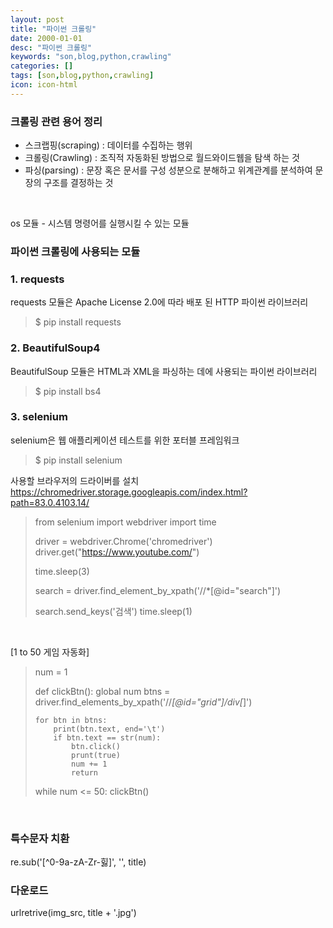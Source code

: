 ```yaml
---
layout: post
title: "파이썬 크롤링"
date: 2000-01-01
desc: "파이썬 크롤링"
keywords: "son,blog,python,crawling"
categories: []
tags: [son,blog,python,crawling]
icon: icon-html
---
```


### 크롤링 관련 용어 정리
- 스크랩핑(scraping) : 데이터를 수집하는 행위
- 크롤링(Crawling) : 조직적 자동화된 방법으로 월드와이드웹을 탐색 하는 것
- 파싱(parsing) : 문장 혹은 문서를 구성 성분으로 분해하고 위계관계를 분석하여 문장의 구조를 결정하는 것

<br>

os 모듈 - 시스템 명령어를 실행시킬 수 있는 모듈

### 파이썬 크롤링에 사용되는 모듈

### 1. requests
requests 모듈은 Apache License 2.0에 따라 배포 된 HTTP 파이썬 라이브러리
> $ pip install requests

### 2. BeautifulSoup4
BeautifulSoup 모듈은 HTML과 XML을 파싱하는 데에 사용되는 파이썬 라이브러리
> $ pip install bs4

### 3. selenium
selenium은 웹 애플리케이션 테스트를 위한 포터블 프레임워크
> $ pip install selenium

사용할 브라우저의 드라이버를 설치
https://chromedriver.storage.googleapis.com/index.html?path=83.0.4103.14/

> from selenium import webdriver
> import time
>
> driver = webdriver.Chrome('chromedriver')
> driver.get("https://www.youtube.com/")
>
> time.sleep(3)
>
> search = driver.find_element_by_xpath('//*[@id="search"]')
>
> search.send_keys('검색')
> time.sleep(1)

<br>

[1 to 50 게임 자동화]

> num = 1
> 
> def clickBtn():
>     global num
>     btns = driver.find_elements_by_xpath('//*[@id="grid"]/div[*]')
> 
>     for btn in btns:
>         print(btn.text, end='\t')
>         if btn.text == str(num):
>             btn.click()
>             prunt(true)
>             num += 1
>             return
> 
> while num <= 50:
>     clickBtn()

<br>

### 특수문자 치환
re.sub('[^0-9a-zA-Zr-힗]', '', title)

### 다운로드
urlretrive(img_src, title + '.jpg')



